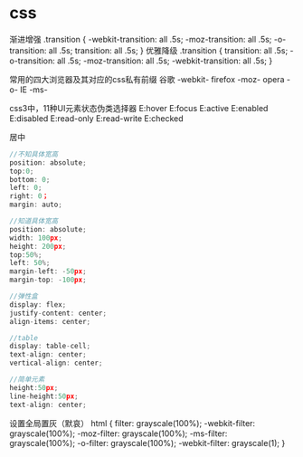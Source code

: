 # css
渐进增强
.transition {
-webkit-transition: all .5s;
-moz-transition: all .5s;
-o-transition: all .5s;
transition: all .5s;
}
优雅降级
.transition {
transition: all .5s;
-o-transition: all .5s;
-moz-transition: all .5s;
-webkit-transition: all .5s;
}

常用的四大浏览器及其对应的css私有前缀
谷歌		-webkit-
firefox  	-moz-
opera	-o-
IE		-ms-

css3中，11种UI元素状态伪类选择器
E:hover	E:focus	E:active		E:enabled	E:disabled	E:read-only	E:read-write	E:checked

居中
```js
//不知具体宽高
position: absolute;
top:0;
bottom: 0;
left: 0;
right: 0；
margin: auto;

//知道具体宽高
position: absolute;
width: 100px;
height: 200px;
top:50%;
left: 50%;
margin-left: -50px;
margin-top: -100px;

//弹性盒
display: flex;
justify-content: center;
align-items: center;

//table
display: table-cell;
text-align: center;
vertical-align: center;

//简单元素
height:50px;
line-height:50px;
text-align: center;
```


设置全局置灰（默哀）
html {
        filter: grayscale(100%); 
        -webkit-filter: grayscale(100%); 
        -moz-filter: grayscale(100%); 
        -ms-filter: grayscale(100%); 
        -o-filter: grayscale(100%); 
        -webkit-filter: grayscale(1);
}
